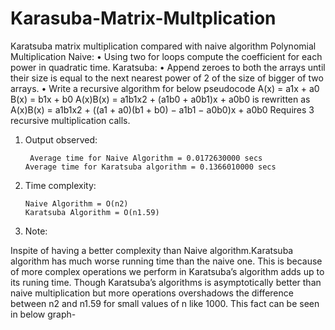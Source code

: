 # Karasuba-Matrix-Multplication
Karatsuba matrix multiplication compared with naive algorithm
Polynomial Multiplication
      Naive:
    • Using two for loops compute the coefficient for each power in quadratic time.
      Karatsuba:
    • Append zeroes to both the arrays until their size is equal to the next nearest power of 2 of the size of bigger of two arrays.
    • Write a recursive algorithm for below pseudocode
      A(x) = a1x + a0 
      B(x) = b1x + b0 
      A(x)B(x) = a1b1x2 + (a1b0 + a0b1)x + a0b0 
      is rewritten as 
      A(x)B(x) = a1b1x2 + ((a1 + a0)(b1 + b0) − a1b1 − a0b0)x + a0b0
      Requires 3 recursive multiplication calls.

1. Output observed:
 
 		Average time for Naive Algorithm = 0.0172630000 secs				Average time for Karatsuba algorithm = 0.1366010000 secs

 2. Time complexity:
 		
 		Naive Algorithm = O(n2)
 		Karatsuba Algorithm = O(n1.59)
 
3. Note:
	  	
Inspite of having a better complexity than Naive algorithm.Karatsuba algorithm has much worse running time than the naive one. This is because of more    complex operations we perform in Karatsuba’s algorithm adds up to its runing time. Though Karatsuba’s algorithms is asymptotically better than naive multiplication but more operations overshadows the difference between n2 and n1.59 for small values of n like 1000. This fact can be seen in below graph-


















